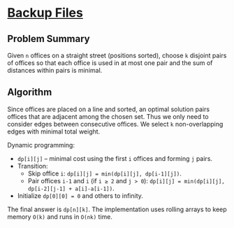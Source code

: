# [Backup Files](https://www.spoj.com/problems/BACKUP/)

## Problem Summary
Given `n` offices on a straight street (positions sorted), choose `k` disjoint pairs of offices so that each office is used in at most one pair and the sum of distances within pairs is minimal.

## Algorithm
Since offices are placed on a line and sorted, an optimal solution pairs offices that are adjacent among the chosen set. Thus we only need to consider edges between consecutive offices. We select `k` non-overlapping edges with minimal total weight.

Dynamic programming:
- `dp[i][j]` – minimal cost using the first `i` offices and forming `j` pairs.
- Transition:
  - Skip office `i`: `dp[i][j] = min(dp[i][j], dp[i-1][j])`.
  - Pair offices `i-1` and `i` (if `i ≥ 2` and `j > 0`): `dp[i][j] = min(dp[i][j], dp[i-2][j-1] + a[i]-a[i-1])`.
- Initialize `dp[0][0] = 0` and others to infinity.

The final answer is `dp[n][k]`. The implementation uses rolling arrays to keep memory `O(k)` and runs in `O(nk)` time.
